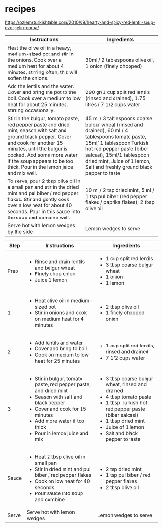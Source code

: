 # recipes

https://ozlemsturkishtable.com/2010/09/hearty-and-spicy-red-lentil-soup-ezo-gelin-corba/


| Instructions | Ingredients |
| ------------ | ----------- |
| Heat the olive oil in a heavy, medium-sized pot and stir in the onions. Cook over a medium heat for about 4 minutes, stirring often, this will soften the onions. | 30ml / 2 tablespoons olive oil, 1 onion (finely chopped) |
| Add the lentils and the water. Cover and bring the pot to the boil. Cook over a medium to low heat for about 25 minutes, stirring occasionally. | 290 gr/1 cup split red lentils (rinsed and drained), 1.75 litres / 7 1/2 cups water |
| Stir in the bulgur, tomato paste, red pepper paste and dried mint, season with salt and ground black pepper. Cover and cook for another 15 minutes, until the bulgur is cooked. Add some more water if the soup appears to be too thick. Pour in the lemon juice and mix well. | 45 ml / 3 tablespoons coarse bulgur wheat (rinsed and drained), 60 ml / 4 tablespoons tomato paste, 15ml/ 1 tablespoon Turkish hot red pepper paste (biber salcasi), 15ml/1 tablespoon dried mint, Juice of 1 lemon, Salt and freshly ground black pepper to taste |
| To serve, pour 2 tbsp olive oil in a small pan and stir in the dried mint and pul biber / red pepper flakes. Stir and gently cook over a low heat for about 40 seconds. Pour in this sauce into the soup and combine well. | 10 ml / 2 tsp dried mint, 5 ml / 1 tsp pul biber (red pepper flakes / paprika flakes), 2 tbsp olive oil |
| Serve hot with lemon wedges by the side. | Lemon wedges to serve |


| Step | Instructions | Ingredients |
| ---- | ------------ | ----------- |
| Prep | <ul><li>Rinse and drain lentils and bulgur wheat</li><li>Finely chop onion</li><li>Juice 1 lemon</li></ul> | <ul><li>1 cup split red lentils</li><li>3 tbsp coarse bulgur wheat</li><li>1 onion</li><li>1 lemon</li></ul> |
| 1 | <ul><li>Heat olive oil in medium-sized pot</li><li>Stir in onions and cook on medium heat for 4 minutes</li></ul> | <ul><li>2 tbsp olive oil</li><li>1 finely chopped onion</li></ul> |
| 2 | <ul><li>Add lentils and water</li><li>Cover and bring to boil</li><li>Cook on medium to low heat for 25 minutes</li></ul> | <ul><li>1 cup split red lentils, rinsed and drained</li><li>7 1/2 cups water</li></ul> |
| 3 | <ul><li>Stir in bulgur, tomato paste, red pepper paste, and dried mint</li><li>Season with salt and black pepper</li><li>Cover and cook for 15 minutes</li><li>Add more water if too thick</li><li>Pour in lemon juice and mix</li></ul> | <ul><li>3 tbsp coarse bulgur wheat, rinsed and drained</li><li>4 tbsp tomato paste</li><li>1 tbsp Turkish hot red pepper paste (biber salcasi)</li><li>1 tbsp dried mint</li><li>Juice of 1 lemon</li><li>Salt and black pepper to taste</li></ul> |
| Sauce | <ul><li>Heat 2 tbsp olive oil in small pan</li><li>Stir in dried mint and pul biber / red pepper flakes</li><li>Cook on low heat for 40 seconds</li><li>Pour sauce into soup and combine</li></ul> | <ul><li>2 tsp dried mint</li><li>1 tsp pul biber / red pepper flakes</li><li>2 tbsp olive oil</li></ul> |
| Serve | Serve hot with lemon wedges | Lemon wedges to serve |

